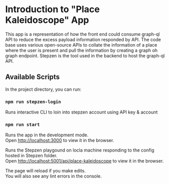 # Introduction to "Place Kaleidoscope" App

This app is a representation of how the front end could consume graph-ql API to reduce the excess payload information responded by API. The code base uses various open-source APIs to collate the information of a place where the user is present and pull the information by creating a graph oh graph endpoint. Stepzen is the tool used in the backend to host the graph-ql API.

## Available Scripts

In the project directory, you can run:

### `npm run stepzen-login`

Runs interactive CLI to loin into stepzen account using API key & account

### `npm run start`

Runs the app in the development mode.\
Open [http://localhost:3000](http://localhost:3000) to view it in the browser.

Runs the Stepzen playgound on locla machine responding to the config hosted in Stepzen folder.\
Open [http://localhost:5001/api/place-kaleidoscope](http://localhost:5001/api/place-kaleidoscope) to view it in the browser.

The page will reload if you make edits.\
You will also see any lint errors in the console.
